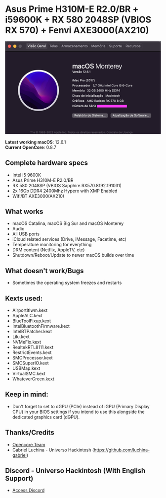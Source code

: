 # Asus Prime H310M-E R2.0/BR + i59600K + RX 580 2048SP (VBIOS RX 570) + Fenvi AXE3000(AX210)

![about-12 3 1](https://github.com/eloymelo/EFI-DESKTOP-ASUS-PRIME-H310M-E-R2.0-BR-i59600k-RX570/blob/main/Images/aboutthismac.png?raw=true)

**Latest working macOS**: 12.6.1
<br>
**Current OpenCore**: 0.8.7

## Complete hardware specs
- Intel i5 9600K
- Asus Prime H310M-E R2.0/BR
- RX 580 2048SP (VBIOS Sapphire.RX570.8192.191031)
- 2x 16Gb DDR4 2400Mhz Hyperx with XMP Enabled
- Wifi/BT AXE3000(AX210) 

## What works
- macOS Catalina, macOS Big Sur and macOS Monterey
- Audio
- All USB ports
- iCloud related services (Drive, iMessage, Facetime, etc)
- Temperature monitoring for everything
- DRM content (Netflix, AppleTV, etc)
- Shutdown/Reboot/Update to newer macOS builds over time

## What doesn't work/Bugs
- Sometimes the operating system freezes and restarts

## Kexts used:
- AirportItlwm.kext
- AppleALC.kext
- BlueToolFixup.kext
- IntelBluetoothFirmware.kext
- IntelBTPatcher.kext
- Lilu.kext
- NVMeFix.kext
- RealtekRTL8111.kext
- RestrictEvents.kext
- SMCProcessor.kext
- SMCSuperIO.kext
- USBMap.kext
- VirtualSMC.kext
- WhateverGreen.kext

## Keep in mind:
- Don't forget to set to dGPU (PCIe) instead of iGPU (Primary Display CPU) in your BIOS settings if you intend to use this alongside the dedicated graphics card (dGPU).  

## Thanks/Credits
- [Opencore Team](https://dortania.github.io/getting-started/)
- Gabriel Luchina - Universo Hackintosh (https://github.com/luchina-gabriel)

## Discord - Universo Hackintosh (With English Support)
- [Access Discord](https://discord.universohackintosh.com.br)
